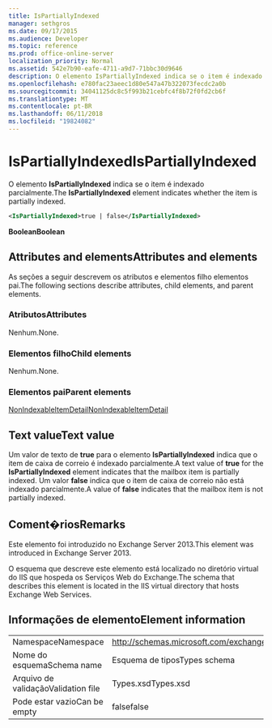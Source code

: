 ```yaml
---
title: IsPartiallyIndexed
manager: sethgros
ms.date: 09/17/2015
ms.audience: Developer
ms.topic: reference
ms.prod: office-online-server
localization_priority: Normal
ms.assetid: 542e7b90-eafe-4711-a9d7-71bbc30d9646
description: O elemento IsPartiallyIndexed indica se o item é indexado parcialmente.
ms.openlocfilehash: e780fac23aeec1d80e547a47b322073fecdc2a0b
ms.sourcegitcommit: 34041125dc8c5f993b21cebfc4f8b72f0fd2cb6f
ms.translationtype: MT
ms.contentlocale: pt-BR
ms.lasthandoff: 06/11/2018
ms.locfileid: "19824082"
---
```

# <a name="ispartiallyindexed"></a><span data-ttu-id="6f4d4-103">IsPartiallyIndexed</span><span class="sxs-lookup"><span data-stu-id="6f4d4-103">IsPartiallyIndexed</span></span>

<span data-ttu-id="6f4d4-104">O elemento **IsPartiallyIndexed** indica se o item é indexado parcialmente.</span><span class="sxs-lookup"><span data-stu-id="6f4d4-104">The **IsPartiallyIndexed** element indicates whether the item is partially indexed.</span></span> 
  
```XML
<IsPartiallyIndexed>true | false</IsPartiallyIndexed>
```

 <span data-ttu-id="6f4d4-105">**Boolean**</span><span class="sxs-lookup"><span data-stu-id="6f4d4-105">**Boolean**</span></span>
## <a name="attributes-and-elements"></a><span data-ttu-id="6f4d4-106">Attributes and elements</span><span class="sxs-lookup"><span data-stu-id="6f4d4-106">Attributes and elements</span></span>

<span data-ttu-id="6f4d4-107">As seções a seguir descrevem os atributos e elementos filho elementos pai.</span><span class="sxs-lookup"><span data-stu-id="6f4d4-107">The following sections describe attributes, child elements, and parent elements.</span></span>
  
### <a name="attributes"></a><span data-ttu-id="6f4d4-108">Atributos</span><span class="sxs-lookup"><span data-stu-id="6f4d4-108">Attributes</span></span>

<span data-ttu-id="6f4d4-109">Nenhum.</span><span class="sxs-lookup"><span data-stu-id="6f4d4-109">None.</span></span>
  
### <a name="child-elements"></a><span data-ttu-id="6f4d4-110">Elementos filho</span><span class="sxs-lookup"><span data-stu-id="6f4d4-110">Child elements</span></span>

<span data-ttu-id="6f4d4-111">Nenhum.</span><span class="sxs-lookup"><span data-stu-id="6f4d4-111">None.</span></span>
  
### <a name="parent-elements"></a><span data-ttu-id="6f4d4-112">Elementos pai</span><span class="sxs-lookup"><span data-stu-id="6f4d4-112">Parent elements</span></span>

[<span data-ttu-id="6f4d4-113">NonIndexableItemDetail</span><span class="sxs-lookup"><span data-stu-id="6f4d4-113">NonIndexableItemDetail</span></span>](nonindexableitemdetail.md)
  
## <a name="text-value"></a><span data-ttu-id="6f4d4-114">Text value</span><span class="sxs-lookup"><span data-stu-id="6f4d4-114">Text value</span></span>

<span data-ttu-id="6f4d4-115">Um valor de texto de **true** para o elemento **IsPartiallyIndexed** indica que o item de caixa de correio é indexado parcialmente.</span><span class="sxs-lookup"><span data-stu-id="6f4d4-115">A text value of **true** for the **IsPartiallyIndexed** element indicates that the mailbox item is partially indexed.</span></span> <span data-ttu-id="6f4d4-116">Um valor **false** indica que o item de caixa de correio não está indexado parcialmente.</span><span class="sxs-lookup"><span data-stu-id="6f4d4-116">A value of **false** indicates that the mailbox item is not partially indexed.</span></span> 
  
## <a name="remarks"></a><span data-ttu-id="6f4d4-117">Coment�rios</span><span class="sxs-lookup"><span data-stu-id="6f4d4-117">Remarks</span></span>

<span data-ttu-id="6f4d4-118">Este elemento foi introduzido no Exchange Server 2013.</span><span class="sxs-lookup"><span data-stu-id="6f4d4-118">This element was introduced in Exchange Server 2013.</span></span>
  
<span data-ttu-id="6f4d4-119">O esquema que descreve este elemento está localizado no diretório virtual do IIS que hospeda os Serviços Web do Exchange.</span><span class="sxs-lookup"><span data-stu-id="6f4d4-119">The schema that describes this element is located in the IIS virtual directory that hosts Exchange Web Services.</span></span>
  
## <a name="element-information"></a><span data-ttu-id="6f4d4-120">Informações de elemento</span><span class="sxs-lookup"><span data-stu-id="6f4d4-120">Element information</span></span>

|||
|:-----|:-----|
|<span data-ttu-id="6f4d4-121">Namespace</span><span class="sxs-lookup"><span data-stu-id="6f4d4-121">Namespace</span></span>  <br/> |http://schemas.microsoft.com/exchange/services/2006/types  <br/> |
|<span data-ttu-id="6f4d4-122">Nome do esquema</span><span class="sxs-lookup"><span data-stu-id="6f4d4-122">Schema name</span></span>  <br/> |<span data-ttu-id="6f4d4-123">Esquema de tipos</span><span class="sxs-lookup"><span data-stu-id="6f4d4-123">Types schema</span></span>  <br/> |
|<span data-ttu-id="6f4d4-124">Arquivo de validação</span><span class="sxs-lookup"><span data-stu-id="6f4d4-124">Validation file</span></span>  <br/> |<span data-ttu-id="6f4d4-125">Types.xsd</span><span class="sxs-lookup"><span data-stu-id="6f4d4-125">Types.xsd</span></span>  <br/> |
|<span data-ttu-id="6f4d4-126">Pode estar vazio</span><span class="sxs-lookup"><span data-stu-id="6f4d4-126">Can be empty</span></span>  <br/> |<span data-ttu-id="6f4d4-127">false</span><span class="sxs-lookup"><span data-stu-id="6f4d4-127">false</span></span>  <br/> |
   

